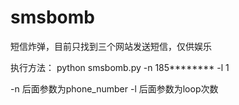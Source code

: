 # smsbomb
短信炸弹，目前只找到三个网站发送短信，仅供娱乐

执行方法：
python smsbomb.py -n 185******** -l 1

-n 后面参数为phone_number
-l 后面参数为loop次数

